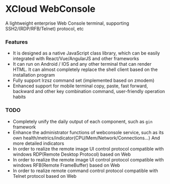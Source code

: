 # XCloud WebConsole
A lightweight enterprise Web Console terminal, supporting SSH2/(RDP/RFB/Telnet) protocol, etc

### Features
- It is designed as a native JavaScript class library, which can be easily integrated with React/Vue/AngularJS and other frameworks
- It can run on Android / IOS and any other terminal that can render HTML. It can almost completely replace the shell client based on the installation program
- Fully support lrzsz command set (implemented based on zmodem)
- Enhanced support for mobile terminal copy, paste, fast forward, backward and other key combination command, user-friendly operation habits

### TODO
- Completely unify the daily output of each component, such as `gin` framework
- Enhance the administrator functions of webconsole service, such as its own health/metrics/indicator(CPU/Mem/Network/Connections...) And more detailed indicators
- In order to realize the remote image UI control protocol compatible with windows RDP(Remote Desktop Protocol) based on Web
- In order to realize the remote image UI control protocol compatible with windows RFB(Remote FrameBuffer) based on Web
- In order to realize remote command control protocol compatible with Telnet protocol based on Web